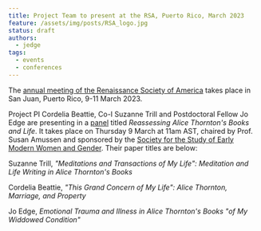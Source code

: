 ```yaml
---
title: Project Team to present at the RSA, Puerto Rico, March 2023
feature: /assets/img/posts/RSA_logo.jpg
status: draft
authors:
  - jedge
tags:
  - events
  - conferences
---
```


The [annual meeting of the Renaissance Society of America](https://www.rsa.org/page/RSASanJuan2023) takes place in San Juan, Puerto Rico, 9-11 March 2023.

Project PI Cordelia Beattie, Co-I Suzanne Trill and Postdoctoral Fellow Jo Edge are presenting in a [panel](https://rsa.confex.com/rsa/2023/meetingapp.cgi/Session/6418) titled _Reassessing Alice Thornton's Books and Life_. It takes place on Thursday 9 March at 11am AST, chaired by Prof. Susan Amussen and sponsored by the [Society for the Study of Early Modern Women and Gender](https://ssemwg.org/). Their paper titles are below:

Suzanne Trill, _"Meditations and Transactions of My Life": Meditation and Life Writing in Alice Thornton's Books_

Cordelia Beattie, _"This Grand Concern of My Life": Alice Thornton, Marriage, and Property_

Jo Edge, _Emotional Trauma and Illness in Alice Thornton's Books "of My Widdowed Condition"_
